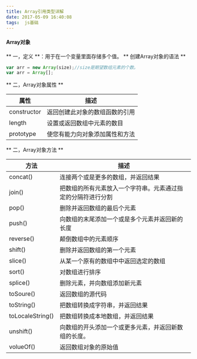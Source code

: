 ```yaml
---
title: Array引用类型详解
date: 2017-05-09 16:40:08
tags:  js基础
---
```

####  Array对象 &emsp;
** 一，定义 **：用于在一个变量里面存储多个值。
** 创建Array对象的语法 **
```javascript
var arr = new Array(size);//size是期望数组元素的个数。
var arr = Array[];
```
** 二，Array对象属性 **

|属性        |描述 |
| --------   | -----|
| constructor| 返回创建此对象的数组函数的引用      |
| length     | 设置或返回数组中元素的数目         |
| prototype  | 使您有能力向对象添加属性和方法      |
** 二，Array对象方法 **

|方法        |描述 |
| --------   | -----|
| concat()| 连接两个或是更多的数组，并返回结果      |
| join()     | 把数组的所有元素放入一个字符串。元素通过指定的分隔符进行分割         |
| pop()  | 删除并返回数组的最后个元素      |
| push()| 向数组的末尾添加一个或是多个元素并返回新的长度      |
| reverse()     | 颠倒数组中的元素顺序         |
| shift()  | 删除并返回数组的第一个元素      |
| slice()| 从某一个原有的数组中中返回选定的数组      |
| sort()     | 对数组进行排序         |
| splice()  | 删除元素，并向数组添加新元素      |
| toSoure()| 返回数组的源代码      |
| toString()     | 把数组转换成字符串，并返回结果         |
| toLocaleString()  | 把数组转换成本地数组，并返回结果      |
| unshift()| 向数组的开头添加一个或更多元素，并返回新数组的长度。      |
| volueOf()     | 返回数组对象的原始值         |

